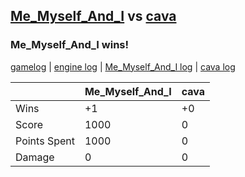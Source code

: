 ## [Me_Myself_And_I](<../../Me_Myself_And_I/README.md>) vs [cava](<../../cava/README.md>)
### Me_Myself_And_I wins!

[gamelog](<gamelog.json>) | [engine log](<engine>) | [Me_Myself_And_I log](<Me_Myself_And_I>) | [cava log](<cava>)

|              | Me_Myself_And_I | cava |
| ------------ | --------------- | ---- |
| Wins         |              +1 |   +0 |
| Score        |            1000 |    0 |
| Points Spent |            1000 |    0 |
| Damage       |               0 |    0 |
